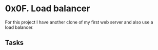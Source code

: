 # 0x0F. Load balancer
 For this project I have another clone of my first web server and also use a
 load balancer.

## Tasks
